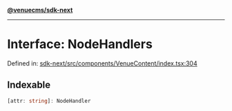 [**@venuecms/sdk-next**](../Index.md)

***

# Interface: NodeHandlers

Defined in: [sdk-next/src/components/VenueContent/index.tsx:304](https://github.com/venuecms/sdk/blob/e839f07e66419aaf9ace81d080584d6bd1f8de14/packages/sdk-next/src/components/VenueContent/index.tsx#L304)

## Indexable

```ts
[attr: string]: NodeHandler
```
